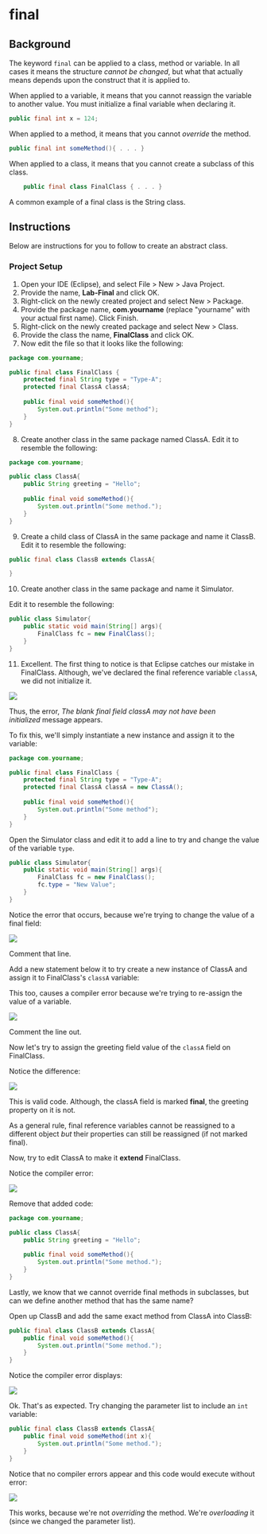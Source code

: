 # final

## Background

The keyword `final` can be applied to a class, method or variable. In all cases it means the structure _cannot be changed_, but what that actually means depends upon the construct that it is applied to.

When applied to a variable, it means that you cannot reassign the variable to another value. You must initialize a final variable when declaring it.

```java
public final int x = 124;
```
When applied to a method, it means that you cannot _override_ the method.

```java
public final int someMethod(){ . . . }
```

When applied to a class, it means that you cannot create a subclass of this class.

```java
    public final class FinalClass { . . . }
```

A common example of a final class is the String class.

## Instructions

Below are instructions for you to follow to create an abstract class.

### Project Setup

1.  Open your IDE (Eclipse), and select File > New > Java Project. 
2.  Provide the name, **Lab-Final** and click OK. 
3.  Right-click on the newly created project and select New > Package.
4.  Provide the package name, **com.yourname** (replace "yourname" with your actual first name). Click Finish.
5.  Right-click on the newly created package and select New > Class.
6.  Provide the class the name, **FinalClass** and click OK.
7.  Now edit the file so that it looks like the following:

```java
package com.yourname;

public final class FinalClass {
    protected final String type = "Type-A";
    protected final ClassA classA;
    
    public final void someMethod(){
        System.out.println("Some method");
    }
}
```

8. Create another class in the same package named ClassA. Edit it to resemble the following:

```java
package com.yourname;

public class ClassA{
    public String greeting = "Hello";
    
    public final void someMethod(){
        System.out.println("Some method.");
    }
}
```

9. Create a child class of ClassA in the same package and name it ClassB. Edit it to resemble the following:

```java
public final class ClassB extends ClassA{

}
```

10. Create another class in the same package and name it Simulator.

Edit it to resemble the following:

```java
public class Simulator{
    public static void main(String[] args){
        FinalClass fc = new FinalClass();
    }
}
```

11. Excellent. The first thing to notice is that Eclipse catches our mistake in FinalClass. Although, we've declared the final reference variable `classA`, we did not initialize it.

![](images/image-1.png)

Thus, the error, _The blank final field classA may not have been initialized_ message appears.

To fix this, we'll simply instantiate a new instance and assign it to the variable:

```java
package com.yourname;

public final class FinalClass {
    protected final String type = "Type-A";
    protected final ClassA classA = new ClassA();
    
    public final void someMethod(){ 
        System.out.println("Some method");
    }
}
```

Open the Simulator class and edit it to add a line to try and change the value of the variable `type`.

```java
public class Simulator{
    public static void main(String[] args){
        FinalClass fc = new FinalClass();
        fc.type = "New Value";
    }
}
```

Notice the error that occurs, because we're trying to change the value of a final field:

![](images/image-2.png)

Comment that line.

Add a new statement below it to try create a new instance of ClassA and assign it to FinalClass's `classA` variable:

This too, causes a compiler error because we're trying to re-assign the value of a variable.

![](images/image-3.png)

Comment the line out.

Now let's try to assign the greeting field value of the `classA` field on FinalClass.

Notice the difference:

![](images/image-4.png)

This is valid code. Although, the classA field is marked **final**, the greeting property on it is not.

As a general rule, final reference variables cannot be reassigned to a different object _but_ their properties can still be reassigned (if not marked final).

Now, try to edit ClassA to make it **extend** FinalClass.

Notice the compiler error:

![](images/image-5.png)

Remove that added code:

```java
package com.yourname;

public class ClassA{
    public String greeting = "Hello";
    
    public final void someMethod(){
        System.out.println("Some method.");
    }
}
```

Lastly, we know that we cannot override final methods in subclasses, but can we define another method that has the same name?

Open up ClassB and add the same exact method from ClassA into ClassB:

```java
public final class ClassB extends ClassA{
    public final void someMethod(){
        System.out.println("Some method.");
    }
}
```

Notice the compiler error displays:

![](images/image-6.png)

Ok. That's as expected. Try changing the parameter list to include an `int` variable:

```java
public final class ClassB extends ClassA{
    public final void someMethod(int x){
        System.out.println("Some method.");
    }
}
```

Notice that no compiler errors appear and this code would execute without error:

![](images/image-7.png)

This works, because we're not _overriding_ the method. We're _overloading_ it (since we changed the parameter list).